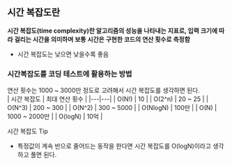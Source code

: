 ## 시간 복잡도란
__시간 복잡도(time complexity)란 알고리즘의 성능을 나타내는 지표로, 입력 크기에 따라 걸리는 시간을 의미하며 
보통 시간은 구현한 코드의 연산 횟수로 측정함__
- 시간 복잡도는 낮으면 낮을수록 좋음  

### 시간복잡도를 코딩 테스트에 활용하는 방법
연산 횟수는 1000 ~ 3000만 정도로 고려해서 시간 복잡도를 생각하면 된다.  
| 시간 복잡도 | 최대 연산 횟수 |
|---|---|
| O(N!) | 10 |
| O(2^n) | 20 ~ 25 |
| O(N^3) | 200 ~ 300 |
| O(N^2) | 300 ~ 5000 |
| O(NlogN) | 100만 |
| O(N) | 1000 ~ 2000만 |
| O(logN) | 10억 |

시간 복잡도 Tip
- 특정값이 계속 반으로 줄어드는 동작을 한다면 시간 복잡도를 O(logN)이라고 생각하고 풀면 된다.
